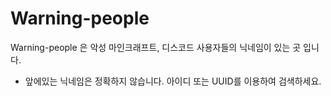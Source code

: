 # Warning-people
Warning-people 은 악성 마인크래프트, 디스코드 사용자들의 닉네임이 있는 곳 입니다.

* 앞에있는 닉네임은 정확하지 않습니다. 아이디 또는 UUID를 이용하여 검색하세요.
